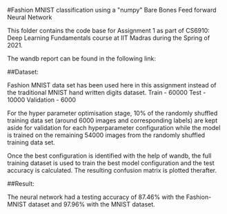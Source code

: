#Fashion MNIST classification using a "numpy" Bare Bones Feed forward Neural Network

This folder contains the code base for Assignment 1 as part of CS6910: Deep Learning Fundamentals course at IIT Madras during the Spring of 2021.

The wandb report can be found in the following link:

##Dataset:

Fashion MNIST data set has been used here in this assignment instead of the traditional MNIST hand written digits dataset. Train - 60000 Test - 10000 Validation - 6000

For the hyper parameter optimisation stage, 10% of the randomly shuffled training data set (around 6000 images and corresponding labels) are kept aside for validation for each hyperparameter configuration while the model is trained on the remaining 54000 images from the randomly shuffled training data set.

Once the best configuration is identified with the help of wandb, the full training dataset is used to train the best model configuration and the test accuracy is calculated. The resulting confusion matrix is plotted therafter.

##Result:

The neural network had a testing accuracy of 87.46% with the Fashion-MNIST dataset and 97.96% with the MNIST dataset.
